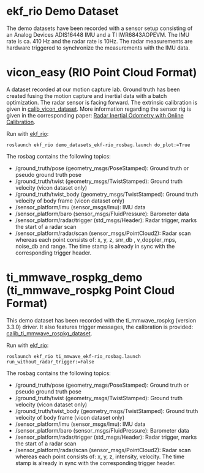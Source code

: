 # ekf_rio Demo Dataset

The demo datasets have been recorded with a sensor setup consisting of an Analog Devices ADIS16448 IMU and a TI
 IWR6843AOPEVM. The IMU rate is ca. 410 Hz and the radar rate is 10Hz. The radar measurements are hardware triggered to synchronize the measurements with the IMU data.


# vicon_easy (RIO Point Cloud Format)
A dataset recorded at our motion capture lab. Ground truth has been created fusing the motion capture and inertial data with a batch optimization. The radar sensor is facing forward. The extrinsic calibration is given in [calib_vicon_dataset](calib_vicon_dataset.yaml).
More information regarding the sensor rig is given in the corresponding paper: [Radar Inertial Odometry with Online Calibration](https://christopherdoer.github.io/publication/2020_11_ENC2020).

Run with [ekf_rio](../../ekf_rio):
~~~[shell]
roslaunch ekf_rio demo_datasets_ekf-rio_rosbag.launch do_plot:=True 
~~~

The rosbag contains the following topics:
- /ground_truth/pose (geometry_msgs/PoseStamped): Ground truth or pseudo ground truth pose
- /ground_truth/twist (geometry_msgs/TwistStamped): Ground truth velocity (vicon dataset only)
- /ground_truth/twist_body (geometry_msgs/TwistStamped): Ground truth velocity of body frame (vicon dataset only)
- /sensor_platform/imu (sensor_msgs/Imu): IMU data
- /sensor_platform/baro (sensor_msgs/FluidPressure): Barometer data
- /sensor_platform/radar/trigger (std_msgs/Header): Radar trigger, marks the start of a radar scan
- /sensor_platform/radar/scan (sensor_msgs/PointCloud2): Radar scan whereas each point consists of: x, y, z, snr_db
, v_doppler_mps, noise_db and  range. The time stamp is already in sync with the corresponding trigger header.


# ti_mmwave_rospkg_demo (ti_mmwave_rospkg Point Cloud Format)
This demo dataset has been recorded with the ti_mmwave_rospkg (version 3.3.0) driver.
It also features trigger messages, the calibration is provided: [calib_ti_mmwave_rospkg_dataset](calib_ti_mmwave_rospkg_dataset.yaml).

Run with [ekf_rio](../../ekf_rio):
~~~[shell]
roslaunch ekf_rio ti_mmwave_ekf-rio_rosbag.launch run_without_radar_trigger:=False
~~~

The rosbag contains the following topics:
- /ground_truth/pose (geometry_msgs/PoseStamped): Ground truth or pseudo ground truth pose
- /ground_truth/twist (geometry_msgs/TwistStamped): Ground truth velocity (vicon dataset only)
- /ground_truth/twist_body (geometry_msgs/TwistStamped): Ground truth velocity of body frame (vicon dataset only)
- /sensor_platform/imu (sensor_msgs/Imu): IMU data
- /sensor_platform/baro (sensor_msgs/FluidPressure): Barometer data
- /sensor_platform/radar/trigger (std_msgs/Header): Radar trigger, marks the start of a radar scan
- /sensor_platform/radar/scan (sensor_msgs/PointCloud2): Radar scan whereas each point consists of: x, y, z, intensity, velocity. The time stamp is already in sync with the corresponding trigger header.


